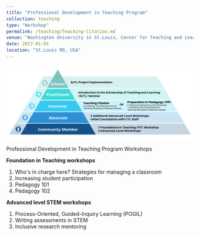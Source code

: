 ```yaml
---
title: "Professional Development in Teaching Program"
collection: teaching
type: "Workshop"
permalink: /teaching/Teaching-Citation.md
venue: "Washington University in St.Louis, Center for Teaching and Learning"
date: 2017-01-01
location: "St.Louis MO, USA"
---
```


![Workshops](/assets/images/Pyramid-white.png)

Professional Development in Teaching Program Workshops

**Foundation in Teaching workshops**
1. Who's in charge here? Strategies for managing a classroom 
2. Increasing student participation
3. Pedagogy 101
4. Pedagogy 102

**Advanced level STEM workshops**
1. Process-Oriented, Guided-Inquiry Learning (POGIL)
2. Writing assessments in STEM
3. Inclusive research mentoring
